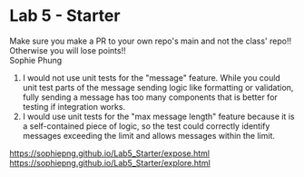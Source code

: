 # Lab 5 - Starter
Make sure you make a PR to your own repo's main and not the class' repo!! Otherwise you will lose points!!  
Sophie Phung  

1) I would not use unit tests for the "message" feature. While you could unit test parts of the message sending logic like formatting or validation, fully sending a message has too many components that is better for testing if integration works.  
2) I would use unit tests for the "max message length" feature because it is a self-contained piece of logic, so the test could correctly identify messages exceeding the limit and allows messages within the limit.

https://sophiepng.github.io/Lab5_Starter/expose.html
https://sophiepng.github.io/Lab5_Starter/explore.html
